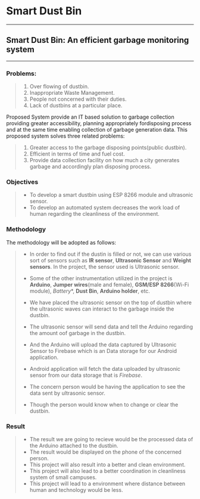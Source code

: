 # Smart Dust Bin
---
## Smart Dust Bin: An efficient garbage monitoring system
---
### Problems:
> 1. Over flowing of dustbin.
> 2. Inappropriate Waste Management.
> 3. People not concerned with their duties.
> 4. Lack of dustbins at a particular place.

Proposed System provide an IT based solution to garbage collection providing greater accessibility, planning appropriately fordisposing process and at the same time enabling collection of garbage generation data. This proposed system solves three related problems:
> 1. Greater access to the garbage disposing points(public dustbin).
> 2. Efficient in terms of time and fuel cost.
> 3. Provide data collection facility on how much a city generates garbage and accordingly plan disposing process.

### Objectives
> * To develop a smart dustbin using ESP 8266 module and ultrasonic sensor.
> * To develop an automated system decreases the work load of human regarding the cleanliness of the environment.

### Methodology

The methodology will be adopted as follows:
> * In order to find out if the dustin is filled or not, we can use various sort of sensors such as **IR sensor**, **Ultrasonic Sensor** and **Weight sensors**. In the project, the sensor used is Ultrasonic sensor.
>
> * Some of the other instrumentation utilized in the project is **Arduino**, **Jumper wires**(male and female), **GSM/ESP 8266**(Wi-Fi module), *Battery**, **Dust Bin**, **Arduino holder**, etc.
>
> * We have placed the ultrasonic sensor on the top of dustbin where the ultrasonic waves can interact to the garbage inside the dustbin.
>
> * The ultrasonic sensor will send data and tell the Arduino regarding the amount oof garbage in the dustbin.
>
> * And the Arduino will upload the data captured by Ultrasonic Sensor to Firebase which is an Data storage for our Android application.
> 
> * Android application will fetch the data uploaded by ultrasonic sensor from our data storage that is _Firebase_.
>
> * The concern person would be having the application to see the data sent by ultrasonic sensor.
>
> * Though the person would know when to change or clear the dustbin.
>
### Result
> * The result we are going to recieve would be the processed data of the Arduino attached to the dustbin.
> * The result would be displayed on the phone of the concerned person.
> * This project will also result into a better and clean environment.
> * This project will also lead to a better coordination in cleanliness system of small campuses.
> * This project will lead to a environment where distance between human and technology would be less.
